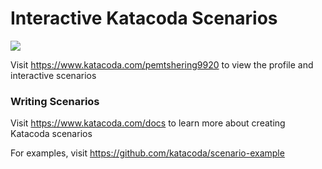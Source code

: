 # Interactive Katacoda Scenarios

[![](http://shields.katacoda.com/katacoda/pemtshering9920/count.svg)](https://www.katacoda.com/pemtshering9920 "Get your profile on Katacoda.com")

Visit https://www.katacoda.com/pemtshering9920 to view the profile and interactive scenarios

### Writing Scenarios
Visit https://www.katacoda.com/docs to learn more about creating Katacoda scenarios

For examples, visit https://github.com/katacoda/scenario-example
